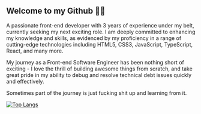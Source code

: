 ## Welcome to my Github 🤜🏼 

A passionate front-end developer with 3 years of experience under my belt, currently seeking my next exciting role. I am deeply committed to enhancing my knowledge and skills, as evidenced by my proficiency in a range of cutting-edge technologies including HTML5, CSS3, JavaScript, TypeScript, React, and many more.

My journey as a Front-end Software Engineer has been nothing short of exciting - I love the thrill of building awesome things from scratch, and take great pride in my ability to debug and resolve technical debt issues quickly and effectively.

Sometimes part of the journey is just fucking shit up and learning from it. 

[![Top Langs](https://github-readme-stats.vercel.app/api/top-langs/?username=avalos010&langs_count=5&theme=radical)](https://github.com/avalos010/github-readme-stats)
